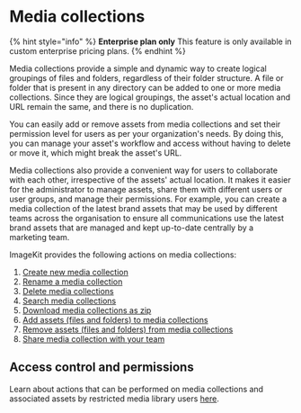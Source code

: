 # Media collections

{% hint style="info" %}
**Enterprise plan only**
This feature is only available in custom enterprise pricing plans.
{% endhint %}

Media collections provide a simple and dynamic way to create logical groupings of files and folders, regardless of their folder structure. A file or folder that is present in any directory can be added to one or more media collections. Since they are logical groupings, the asset's actual location and URL remain the same, and there is no duplication.

You can easily add or remove assets from media collections and set their permission level for users as per your organization's needs. By doing this, you can manage your asset's workflow and access without having to delete or move it, which might break the asset's URL.

Media collections also provide a convenient way for users to collaborate with each other, irrespective of the assets' actual location. It makes it easier for the administrator to manage assets, share them with different users or user groups, and manage their permissions. For example, you can create a media collection of the latest brand assets that may be used by different teams across the organisation to ensure all communications use the latest brand assets that are managed and kept up-to-date centrally by a marketing team.

ImageKit provides the following actions on media collections:

1. [Create new media collection](./create-rename-delete-search-and-download-as-zip.md#create-new-media-collection)
2. [Rename a media collection](./create-rename-delete-search-and-download-as-zip.md#rename-media-collection)
3. [Delete media collections](./create-rename-delete-search-and-download-as-zip.md#delete-media-collections)
4. [Search media collections](./create-rename-delete-search-and-download-as-zip.md#media-collections-search)
5. [Download media collections as zip](./create-rename-delete-search-and-download-as-zip.md#download-media-collections-as-zip)
6. [Add assets (files and folders) to media collections](./add-and-remove-assets-from-media-collections.md#add-assets-to-media-collections)
7. [Remove assets (files and folders) from media collections](./add-and-remove-assets-from-media-collections.md#remove-assets-from-media-collections)
8. [Share media collection with your team](../collaboration-and-sharing/share-media-collection.md)

## Access control and permissions

Learn about actions that can be performed on media collections and associated assets by restricted media library users [here](../collaboration-and-sharing/README.md#media-collection-permission-levels).
